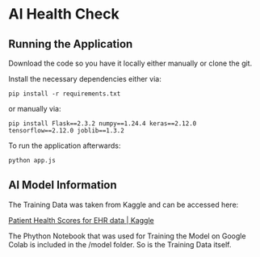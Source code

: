 # AI Health Check

## Running the Application

Download the code so you have it locally either manually or clone the git.

Install the necessary dependencies either via:

`pip install -r requirements.txt`

or manually via:

`pip install Flask==2.3.2 numpy==1.24.4 keras==2.12.0 tensorflow==2.12.0 joblib==1.3.2`

To run the application afterwards:

`python app.js`



## AI Model Information

The Training Data was taken from Kaggle and can be accessed here:

[Patient Health Scores for EHR data | Kaggle](https://www.kaggle.com/datasets/hansaniuma/patient-health-scores-for-ehr-data)



The Phython Notebook that was used for Training the Model on Google Colab is included in the /model folder. So is the Training Data itself.